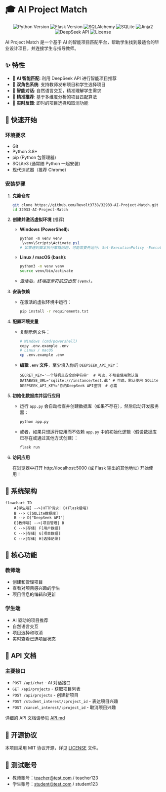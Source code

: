 # 🎓 AI Project Match

<div align="center">

![Python Version](https://img.shields.io/badge/python-3.8+-blue.svg)
![Flask Version](https://img.shields.io/badge/flask-2.0+-green.svg)
![SQLAlchemy](https://img.shields.io/badge/SQLAlchemy-1.4+-orange.svg)
![SQLite](https://img.shields.io/badge/SQLite-3-blue.svg)
![Jinja2](https://img.shields.io/badge/Jinja2-brightgreen.svg)
![DeepSeek API](https://img.shields.io/badge/AI-DeepSeek%20API-9cf.svg)
![License](https://img.shields.io/badge/license-MIT-blue.svg)

</div>

AI Project Match 是一个基于 AI 的智能项目匹配平台，帮助学生找到最适合的毕业设计项目，并连接学生与指导教师。

## ✨ 特性

- 🤖 **AI 智能匹配**: 利用 DeepSeek API 进行智能项目推荐
- 👥 **双角色系统**: 支持教师发布项目和学生选择项目
- 💬 **智能对话**: 自然语言交互，精准理解学生需求
- 🎯 **精准推荐**: 基于多维度分析的项目匹配算法
- 🔄 **实时反馈**: 即时的项目选择和取消功能

## 🚀 快速开始

### 环境要求

- Git
- Python 3.8+
- pip (Python 包管理器)
- SQLite3 (通常随 Python 一起安装)
- 现代浏览器（推荐 Chrome）

### 安装步骤

1.  **克隆仓库**

    ```bash
    git clone https://github.com/Revolt3738/32933-AI-Project-Match.git
    cd 32933-AI-Project-Match
    ```

2.  **创建并激活虚拟环境** (推荐)

    *   **Windows (PowerShell):**
        ```powershell
        python -m venv venv
        .\venv\Scripts\Activate.ps1
        # 如果遇到脚本执行策略问题，可能需要先运行: Set-ExecutionPolicy -ExecutionPolicy RemoteSigned -Scope Process
        ```
    *   **Linux / macOS (bash):**
        ```bash
        python3 -m venv venv
        source venv/bin/activate
        ```
    *   *激活后，终端提示符前应出现 `(venv)`。*

3.  **安装依赖**

    *   在激活的虚拟环境中运行：
        ```bash
        pip install -r requirements.txt
        ```

4.  **配置环境变量**

    *   复制示例文件：
        ```bash
        # Windows (cmd/powershell)
        copy .env.example .env
        # Linux / macOS
        cp .env.example .env
        ```
    *   **编辑 `.env` 文件**，至少填入你的 `DEEPSEEK_API_KEY`：
        ```dotenv
        SECRET_KEY='一个随机且安全的字符串'  # 可选，不填会使用默认值
        DATABASE_URL='sqlite:///instance/test.db' # 可选，默认使用 SQLite
        DEEPSEEK_API_KEY='你的DeepSeek API密钥' # 必需
        ```

5.  **初始化数据库并运行应用**

    *   运行 `app.py` 会自动检查并创建数据库（如果不存在），然后启动开发服务器：
        ```bash
        python app.py
        ```
    *   或者，如果只想运行应用而不依赖 `app.py` 中的初始化逻辑（假设数据库已存在或通过其他方式创建）：
        ```bash
        flask run
        ```

6.  **访问应用**

    在浏览器中打开 http://localhost:5000 (或 Flask 输出的其他地址) 开始使用！

## 🔧 系统架构

```mermaid
flowchart TD
    A[学生端] -->|HTTP请求| B(Flask后端)
    B --> C[SQLite数据库]
    B --> D["DeepSeek API"]
    E[教师端] -->|项目管理| B
    C -->|存储| F[用户数据]
    C -->|存储| G[项目数据]
    C -->|存储| H[选择记录]
```

## 🎯 核心功能

### 教师端
- 创建和管理项目
- 查看对项目感兴趣的学生
- 项目信息的编辑和更新

### 学生端
- AI 驱动的项目推荐
- 自然语言交互
- 项目选择和取消
- 实时查看已选项目状态

## 📝 API 文档

### 主要接口
- `POST /api/chat` - AI 对话接口
- `GET /api/projects` - 获取项目列表
- `POST /api/projects` - 创建新项目
- `POST /student_interest/:project_id` - 表达项目兴趣
- `POST /cancel_interest/:project_id` - 取消项目兴趣

详细的 API 文档请参见 [API.md](docs/API.md)

## 📄 开源协议

本项目采用 MIT 协议开源，详见 [LICENSE](LICENSE) 文件。

## 🔑 测试账号

- 教师账号：teacher@test.com / teacher123
- 学生账号：student@test.com / student123
